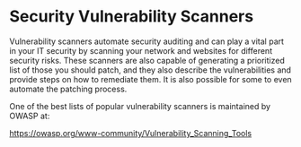 # Security Vulnerability Scanners

Vulnerability scanners automate security auditing and can play a vital part in your IT security by scanning your network and websites for different security risks. These scanners are also capable of generating a prioritized list of those you should patch, and they also describe the vulnerabilities and provide steps on how to remediate them. It is also possible for some to even automate the patching process.

One of the best lists of popular vulnerability scanners is maintained by OWASP at:

https://owasp.org/www-community/Vulnerability_Scanning_Tools
